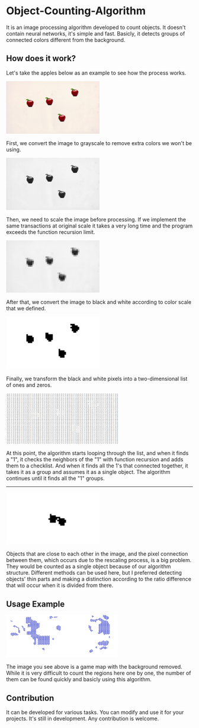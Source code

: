 # Object-Counting-Algorithm

It is an image processing algorithm developed to count objects. It doesn't contain neural networks, it's simple and fast. Basicly, it detects groups of connected colors different from the background.
<br />

## How does it work?

Let's take the apples below as an example to see how the process works.

[<img src="images/s1.png" width=50% height=50%>]()

First, we convert the image to grayscale to remove extra colors we won't be using.

[<img src="images/s2.png" width=50% height=50%>]()

Then, we need to scale the image before processing. If we implement the same transactions at original scale it takes a very long time and the program exceeds the function recursion limit.

[<img src="images/s3.2.png" width=50% height=50%>]()

After that, we convert the image to black and white according to color scale that we defined.

[<img src="images/s4.2.png" width=50% height=50%>]()

Finally, we transform the black and white pixels into a two-dimensional list of ones and zeros.

[<img src="images/s5.png" width=60% height=60%>]()

At this point, the algorithm starts looping through the list, and when it finds a "1", it checks the neighbors of the "1" with function recursion and adds them to a checklist. And when it finds all the 1's that connected together, it takes it as a group and assumes it as a single object. The algorithm continues until it finds all the "1" groups.

----

[<img src="images/s6.2.png" width=50% height=50%>]()

Objects that are close to each other in the image, and the pixel connection between them, which occurs due to the rescaling process, is a big problem. They would be counted as a single object because of our algorithm structure. Different methods can be used here, but I preferred detecting objects' thin parts and making a distinction according to the ratio difference that will occur when  it is divided from there.

## Usage Example
[<img src="images/s7.png" width=60% height=60%>]()

The image you see above is a game map with the background removed. While it is very difficult to count the regions here one by one, the number of them can be found quickly and basicly using this algorithm. 

## Contribution
It can be developed for various tasks. You can modify and use it for your projects. It's still in development. Any contribution is welcome.